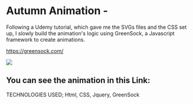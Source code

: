 # Autumn Animation -

Following a Udemy tutorial, which gave me the SVGs files and the CSS set up, I slowly build the animation's logic using GreenSock, a Javascript framework to create animations.

https://greensock.com/

![](https://image.ibb.co/eECZPd/Screen_Shot_2018_06_15_at_14_20_52.png)

## You can see the animation in this Link: 
TECHNOLOGIES USED;  Html, CSS, Jquery, GreenSock


